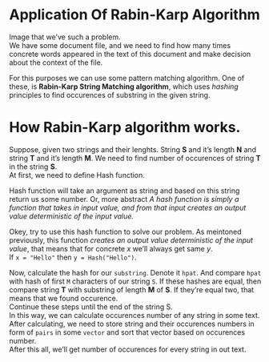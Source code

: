 <h1><a id="Application_Of_RabinKarp_Algorithm_0"></a>Application Of Rabin-Karp Algorithm</h1>
<p>Image that we’ve such a problem.<br>
We have some document file, and we need to find how many times concrete words appeared in the text of this document and make decision about the context of the file.</p>
<p>For this purposes we can use some pattern matching algorithm. One of these, is <strong>Rabin-Karp String Matching algorithm</strong>, which uses <em>hashing</em> principles to find occurences of substring in the given string.</p>
<h1><a id="How_RabinKarp_algorithm_works_7"></a>How Rabin-Karp algorithm works.</h1>
<p>Suppose, given two strings and their lenghts. String <strong>S</strong> and it’s length <strong>N</strong> and string <strong>T</strong> and it’s length <strong>M</strong>. We need to find number of occurences of string <strong>T</strong> in the string <strong>S</strong>.<br>
At first, we need to define Hash function.</p>
<p>Hash function will take an argument as string and based on this string return us some number. Or, more abstract <em>A hash function is simply a function that takes in input value, and from that input creates an output value deterministic of the input value.</em></p>
<p>Okey, try to use this hash function to solve our problem. As meintoned previously, this function <em>creates an output value deterministic of the input value</em>, that means that for concrete <em>x</em> we’ll always get same <em>y</em>.<br>
If <code>x = &quot;Hello&quot;</code> then <code>y = Hash(&quot;Hello&quot;)</code>.</p>
<p>Now, calculate the hash for our <code>substring</code>. Denote it <code>hpat</code>. And compare <code>hpat</code> with hash of first <code>M</code> characters of our string <code>S</code>. If these hashes are equal, then compare string <strong>T</strong> with substring of length <strong>M</strong> of <strong>S</strong>. If they’re equal two, that means that we found occurence.<br>
Continue these steps until the end of the string S.<br>
In this way, we can calculate occurences number of any string in some text.<br>
After calculating, we need to store string and their occurences numbers in form of <code>pairs</code> in some <code>vector</code> and sort that vector based on occurences number.<br>
After this all, we’ll get number of occurences for every string in out text.</p>
